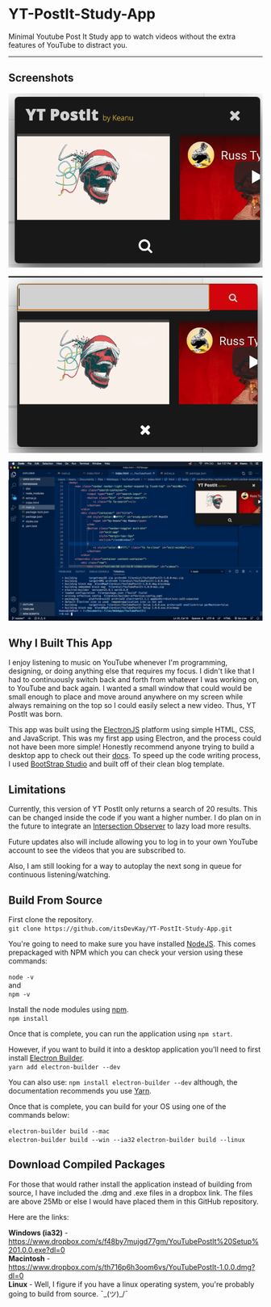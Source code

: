 # YT-PostIt-Study-App
Minimal Youtube Post It Study app to watch videos without the extra features of YouTube to distract you.

---

## Screenshots
![YT PostIt](https://github.com/itsDevKay/YT-PostIt-Study-App/blob/main/YT-PostIt.png)

![YT PostIt Search](https://github.com/itsDevKay/YT-PostIt-Study-App/blob/main/YT-PostIt-search.png)

![YT PostIt Full Screen](https://github.com/itsDevKay/YT-PostIt-Study-App/blob/main/YT-PostIt-fullscreen.png)


## Why I Built This App
I enjoy listening to music on YouTube whenever I'm programming, designing, or doing anything else that requires my focus. I didn't like that I had to continuously switch back and forth from whatever I was working on, to YouTube and back again. I wanted a small window that could would be small enough to place and move around anywhere on my screen while always remaining on the top so I could easily select a new video. Thus, YT PostIt was born.

This app was built using the [ElectronJS](https://www.electronjs.org/) platform using simple HTML, CSS, and JavaScript. This was my first app using Electron, and the process could not have been more simple! Honestly recommend anyone trying to build a desktop app to check out their [docs](https://www.electronjs.org/docs). To speed up the code writing process, I used [BootStrap Studio](https://bootstrapstudio.io/) and built off of their clean blog template. 

## Limitations
Currently, this version of YT PostIt only returns a search of 20 results. This can be changed inside the code if you want a higher number. I do plan on in the future to integrate an [Intersection Observer](https://developer.mozilla.org/en-US/docs/Web/API/Intersection_Observer_API) to lazy load more results.

Future updates also will include allowing you to log in to your own YouTube account to see the videos that you are subscribed to. 

Also, I am still looking for a way to autoplay the next song in queue for continuous listening/watching.

## Build From Source
First clone the repository.  
`git clone https://github.com/itsDevKay/YT-PostIt-Study-App.git`  

You're going to need to make sure you have installed [NodeJS](https://nodejs.org/en/download/). This comes prepackaged with NPM which you can check your version using these commands:  

`node -v`  
and  
`npm -v`  

Install the node modules using [npm](https://www.npmjs.com/).  
`npm install`  

Once that is complete, you can run the application using `npm start`.

However, if you want to build it into a desktop application you'll need to first install [Electron Builder](https://www.electron.build/).  
`yarn add electron-builder --dev`  

You can also use: `npm install electron-builder --dev` although, the documentation recommends you use [Yarn](https://yarnpkg.com/).

Once that is complete, you can build for your OS using one of the commands below:  

`electron-builder build --mac`  
`electron-builder build --win --ia32`
`electron-builder build --linux`

## Download Compiled Packages
For those that would rather install the application instead of building from source, I have included the .dmg and .exe files in a dropbox link. The files are above 25Mb or else I would have placed them in this GitHub repository.

Here are the links:  

**Windows (ia32)** - https://www.dropbox.com/s/f48by7mujgd77gm/YouTubePostIt%20Setup%201.0.0.exe?dl=0  
**Macintosh** - https://www.dropbox.com/s/th716p6h3oom6vs/YouTubePostIt-1.0.0.dmg?dl=0  
**Linux** - Well, I figure if you have a linux operating system, you're probably going to build from source. ¯\_(ツ)_/¯
